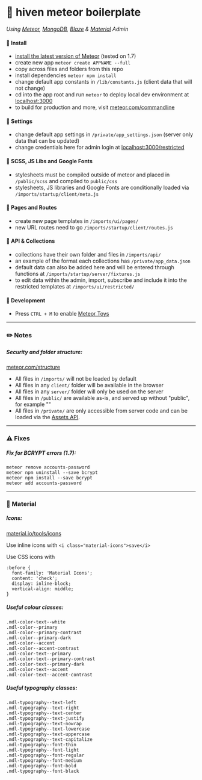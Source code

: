 # 💎 hiven meteor boilerplate
*Using [Meteor](https://www.meteor.com/), [MongoDB](https://www.mongodb.com/), [Blaze](http://blazejs.org) & [Material](https://getmdl.io/) Admin*

#### 🔹 Install
* [install the latest version of Meteor](https://www.meteor.com/install) (tested on 1.7)
* create new app `meteor create APPNAME --full`
* copy across files and folders from this repo
* install dependencies `meteor npm install`
* change default app constants in `/lib/constants.js` (client data that will not change)
* cd into the app root and run `meteor` to deploy local dev environment at [localhost:3000](http://localhost:3000/)
* to build for production and more, visit [meteor.com/commandline](https://docs.meteor.com/commandline.html)

#### 🔹 Settings
* change default app settings in `/private/app_settings.json` (server only data that can be updated)
* change credentials here for admin login at [localhost:3000/restricted](http://localhost:3000/restricted)

#### 🔹 SCSS, JS Libs and Google Fonts
* stylesheets must be compiled outside of meteor and placed in `/public/scss` and compiled to `public/css`
* stylesheets, JS libraries and Google Fonts are conditionally loaded via `/imports/startup/client/meta.js`

#### 🔹 Pages and Routes
* create new page templates in `/imports/ui/pages/`
* new URL routes need to go `/imports/startup/client/routes.js`

#### 🔹 API & Collections
* collections have their own folder and files in `/imports/api/`
* an example of the format each collections has `/private/app_data.json`
* default data can also be added here and will be entered through functions at `/imports/startup/server/fixtures.js`
* to edit data within the admin, import, subscribe and include it into the restricted templates at `/imports/ui/restricted/`

#### 🔹 Development
* Press `CTRL + M` to enable [Meteor Toys](http://meteor.toys/)

-------------------

### ✏️ Notes

##### Security and folder structure:
[meteor.com/structure](https://guide.meteor.com/structure.html)

* All files in `/imports/` will not be loaded by default
* All files in any `client/` folder will be available in the browser
* All files in any `server/` folder will only be used on the server
* All files in `/public/` are available as-is, and served up without "public", for example ""
* All files in `/private/` are only accessible from server code and can be loaded via the [Assets API](http://docs.meteor.com/#/full/assets_getText).

-------------------

### ⚠️ Fixes

##### Fix for BCRYPT errors (1.7):
```
meteor remove accounts-password
meteor npm uninstall --save bcrypt
meteor npm install --save bcrypt
meteor add accounts-password
```

-------------------

### 🔵 Material

##### Icons:
[material.io/tools/icons](https://material.io/tools/icons/?style=baseline)

Use inline icons with `<i class="material-icons">save</i>`

Use CSS icons with
```
:before {
  font-family: 'Material Icons';
  content: 'check';
  display: inline-block;
  vertical-align: middle;
}
```

##### Useful colour classes:
```
.mdl-color-text--white
.mdl-color--primary
.mdl-color--primary-contrast
.mdl-color--primary-dark
.mdl-color--accent
.mdl-color--accent-contrast
.mdl-color-text--primary
.mdl-color-text--primary-contrast
.mdl-color-text--primary-dark
.mdl-color-text--accent
.mdl-color-text--accent-contrast
```

##### Useful typography classes:
```
.mdl-typography--text-left
.mdl-typography--text-right
.mdl-typography--text-center
.mdl-typography--text-justify
.mdl-typography--text-nowrap
.mdl-typography--text-lowercase
.mdl-typography--text-uppercase
.mdl-typography--text-capitalize
.mdl-typography--font-thin
.mdl-typography--font-light
.mdl-typography--font-regular
.mdl-typography--font-medium
.mdl-typography--font-bold
.mdl-typography--font-black
```
